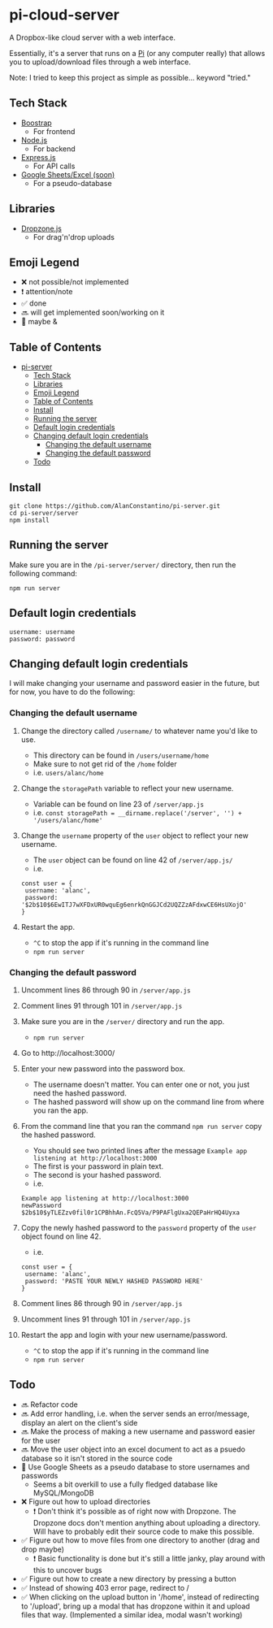 # pi-cloud-server
A Dropbox-like cloud server with a web interface.

Essentially, it's a server that runs on a [Pi](https://en.wikipedia.org/wiki/Raspberry_Pi) (or any computer really) that allows you to upload/download files through a web interface.

Note: I tried to keep this project as simple as possible... keyword "tried."

## Tech Stack
- [Boostrap](https://getbootstrap.com/)
  - For frontend
- [Node.js](https://nodejs.org/en/)
  - For backend
- [Express.js](https://expressjs.com/)
  - For API calls
- [Google Sheets/Excel (soon)](https://www.npmjs.com/package/google-spreadsheet)
  - For a pseudo-database

## Libraries
- [Dropzone.js](https://www.dropzonejs.com/)
  - For drag'n'drop uploads

## Emoji Legend
- ❌ not possible/not implemented
- ❗ attention/note
- ✅ done
- 🔜 will get implemented soon/working on it
- 🤷 maybe
&#38;

## Table of Contents
- [pi-server](#pi-server)
  - [Tech Stack](#tech-stack)
  - [Libraries](#libraries)
  - [Emoji Legend](#emoji-legend)
  - [Table of Contents](#table-of-contents)
  - [Install](#install)
  - [Running the server](#running-the-server)
  - [Default login credentials](#default-login-credentials)
  - [Changing default login credentials](#changing-default-login-credentials)
    - [Changing the default username](#changing-the-default-username)
    - [Changing the default password](#changing-the-default-password)
  - [Todo](#todo)

## Install
```
git clone https://github.com/AlanConstantino/pi-server.git
cd pi-server/server
npm install
```

## Running the server
Make sure you are in the ```/pi-server/server/``` directory, then run the following command:
```
npm run server
```

## Default login credentials
```
username: username
password: password
```

## Changing default login credentials
I will make changing your username and password easier in the future, but for now, you have to do the following:

### Changing the default username
1. Change the directory called ```/username/``` to whatever name you'd like to use.
   - This directory can be found in ```/users/username/home```
   - Make sure to not get rid of the ```/home``` folder
   - i.e. ```users/alanc/home```

2. Change the ```storagePath``` variable to reflect your new username.
   - Variable can be found on line 23 of ```/server/app.js```
   - i.e. ```const storagePath = __dirname.replace('/server', '') + '/users/alanc/home'```

3. Change the ```username``` property of the ```user``` object to reflect your new username.
   - The ```user``` object can be found on line 42 of ```/server/app.js/```
   - i.e.
   ```
   const user = {
    username: 'alanc',
    password: '$2b$10$6EwITJ7wXFDxUR0wquEg6enrkQnGGJCd2UQZZzAFdxwCE6HsUXojO'
   }
   ```

4. Restart the app.
   - ```^C``` to stop the app if it's running in the command line
   - ```npm run server```

### Changing the default password
1. Uncomment lines 86 through 90 in ```/server/app.js```

2. Comment lines 91 through 101 in ```/server/app.js```

3. Make sure you are in the ```/server/``` directory and run the app.
   - ```npm run server```

4. Go to http://localhost:3000/

5. Enter your new password into the password box.
   - The username doesn't matter. You can enter one or not, you just need the hashed password.
   - The hashed password will show up on the command line from where you ran the app.

6. From the command line that you ran the command ```npm run server``` copy the hashed password.
   - You should see two printed lines after the message ```Example app listening at http://localhost:3000```
   - The first is your password in plain text.
   - The second is your hashed password.
   - i.e.
   ```
   Example app listening at http://localhost:3000
   newPassword
   $2b$10$yTLEZzv0fil0r1CPBhhAn.FcQ5Va/P9PAFlgUxa2QEPaHrHQ4Uyxa
   ```

7. Copy the newly hashed password to the ```password``` property of the ```user``` object found on line 42.
   - i.e.
   ```
   const user = {
    username: 'alanc',
    password: 'PASTE YOUR NEWLY HASHED PASSWORD HERE'
   }
   ```

8. Comment lines 86 through 90 in ```/server/app.js```

9. Uncomment lines 91 through 101 in ```/server/app.js```

10. Restart the app and login with your new username/password.
    - ```^C``` to stop the app if it's running in the command line
    - ```npm run server```
    
## Todo
- 🔜 Refactor code
- 🔜 Add error handling, i.e. when the server sends an error/message, display an alert on the client's side
- 🔜 Make the process of making a new username and password easier for the user
- 🔜 Move the user object into an excel document to act as a psuedo database so it isn't stored in the source code
- 🤷 Use Google Sheets as a pseudo database to store usernames and passwords
  - Seems a bit overkill to use a fully fledged database like MySQL/MongoDB
- ❌ Figure out how to upload directories
  - ❗ Don't think it's possible as of right now with Dropzone. The Dropzone docs don't mention anything about uploading a directory. Will have to probably edit their source code to make this possible.
- ✅ Figure out how to move files from one directory to another (drag and drop maybe)
  - ❗ Basic functionality is done but it's still a little janky, play around with this to uncover bugs
- ✅ Figure out how to create a new directory by pressing a button
- ✅ Instead of showing 403 error page, redirect to /
- ✅ When clicking on the upload button in '/home', instead of redirecting to '/upload', bring up a modal that has dropzone within it and upload files that way. (Implemented a similar idea, modal wasn't working)
